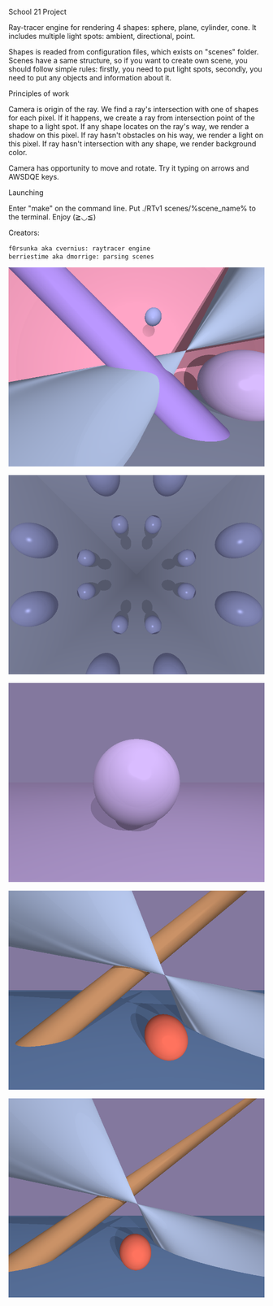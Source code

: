 School 21 Project

Ray-tracer engine for rendering 4 shapes: sphere, plane, cylinder, cone. It includes multiple light spots: ambient, directional, point.

Shapes is readed from configuration files, which exists on "scenes" folder. Scenes have a same structure, so if you want to create own scene, you should follow simple rules: firstly, you need to put light spots, secondly, you need to put any objects and information about it.

Principles of work

Camera is origin of the ray. We find a ray's intersection with one of shapes for each pixel. If it happens, we create a ray from intersection point of the shape to a light spot. If any shape locates on the ray's way, we render a shadow on this pixel. If ray hasn't obstacles on his way, we render a light on this pixel. If ray hasn't intersection with any shape, we render background color.

Camera has opportunity to move and rotate. Try it typing on arrows and AWSDQE keys.

Launching

Enter "make" on the command line. Put ./RTv1 scenes/%scene_name% to the terminal. Enjoy (≧◡≦)

Creators:

	f0rsunka aka cvernius: raytracer engine
	berriestime aka dmorrige: parsing scenes

![](https://github.com/f0rsunka/rtv1/raw/master/screenshots/1.png)

![](https://github.com/f0rsunka/rtv1/raw/master/screenshots/2.png)

![](https://github.com/f0rsunka/rtv1/raw/master/screenshots/3.png)

![](https://github.com/f0rsunka/rtv1/raw/master/screenshots/5.png)

![](https://github.com/f0rsunka/rtv1/raw/master/screenshots/4.png)
